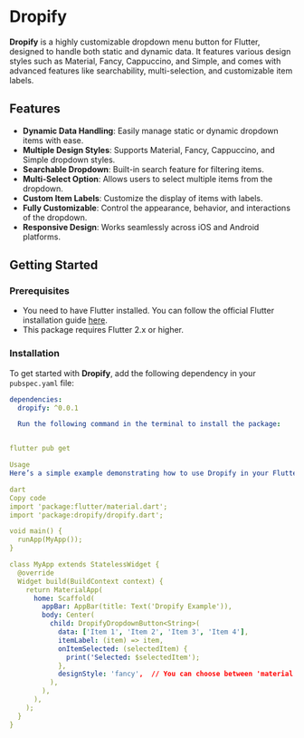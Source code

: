 <!--
This README describes the package. If you publish this package to pub.dev,
this README's contents appear on the landing page for your package.

For information about how to write a good package README, see the guide for
[writing package pages](https://dart.dev/tools/pub/writing-package-pages).

For general information about developing packages, see the Dart guide for
[creating packages](https://dart.dev/guides/libraries/create-packages)
and the Flutter guide for
[developing packages and plugins](https://flutter.dev/to/develop-packages).
-->

# Dropify

**Dropify** is a highly customizable dropdown menu button for Flutter, designed to handle both static and dynamic data. It features various design styles such as Material, Fancy, Cappuccino, and Simple, and comes with advanced features like searchability, multi-selection, and customizable item labels.

## Features

- **Dynamic Data Handling**: Easily manage static or dynamic dropdown items with ease.
- **Multiple Design Styles**: Supports Material, Fancy, Cappuccino, and Simple dropdown styles.
- **Searchable Dropdown**: Built-in search feature for filtering items.
- **Multi-Select Option**: Allows users to select multiple items from the dropdown.
- **Custom Item Labels**: Customize the display of items with labels.
- **Fully Customizable**: Control the appearance, behavior, and interactions of the dropdown.
- **Responsive Design**: Works seamlessly across iOS and Android platforms.

## Getting Started

### Prerequisites

- You need to have Flutter installed. You can follow the official Flutter installation guide [here](https://flutter.dev/docs/get-started/install).
- This package requires Flutter 2.x or higher.

### Installation

To get started with **Dropify**, add the following dependency in your `pubspec.yaml` file:

```yaml
dependencies:
  dropify: ^0.0.1

  Run the following command in the terminal to install the package:


flutter pub get

Usage
Here’s a simple example demonstrating how to use Dropify in your Flutter application:

dart
Copy code
import 'package:flutter/material.dart';
import 'package:dropify/dropify.dart';

void main() {
  runApp(MyApp());
}

class MyApp extends StatelessWidget {
  @override
  Widget build(BuildContext context) {
    return MaterialApp(
      home: Scaffold(
        appBar: AppBar(title: Text('Dropify Example')),
        body: Center(
          child: DropifyDropdownButton<String>(
            data: ['Item 1', 'Item 2', 'Item 3', 'Item 4'],
            itemLabel: (item) => item,
            onItemSelected: (selectedItem) {
              print('Selected: $selectedItem');
            },
            designStyle: 'fancy',  // You can choose between 'material', 'fancy', 'cappuccino', 'simple'
          ),
        ),
      ),
    );
  }
}
